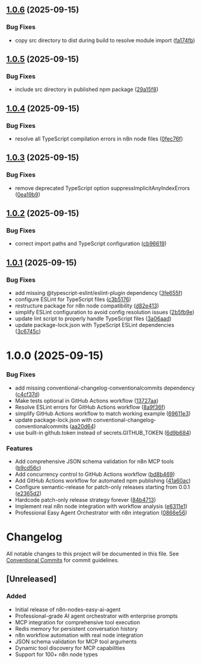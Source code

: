 ## [1.0.6](https://github.com/easynet-world/7146-n8n-nodes-easy-ai-agent/compare/v1.0.5...v1.0.6) (2025-09-15)


### Bug Fixes

* copy src directory to dist during build to resolve module import ([fa174fb](https://github.com/easynet-world/7146-n8n-nodes-easy-ai-agent/commit/fa174fb395ed78b491e87f00b61e1204cd14209f))

## [1.0.5](https://github.com/easynet-world/7146-n8n-nodes-easy-ai-agent/compare/v1.0.4...v1.0.5) (2025-09-15)


### Bug Fixes

* include src directory in published npm package ([29a15f8](https://github.com/easynet-world/7146-n8n-nodes-easy-ai-agent/commit/29a15f8356d6ee1b83e8258632947cf51607e644))

## [1.0.4](https://github.com/easynet-world/7146-n8n-nodes-easy-ai-agent/compare/v1.0.3...v1.0.4) (2025-09-15)


### Bug Fixes

* resolve all TypeScript compilation errors in n8n node files ([0fec76f](https://github.com/easynet-world/7146-n8n-nodes-easy-ai-agent/commit/0fec76f3c632760fb2b3082e0c1ca86b7a5516cb))

## [1.0.3](https://github.com/easynet-world/7146-n8n-nodes-easy-ai-agent/compare/v1.0.2...v1.0.3) (2025-09-15)


### Bug Fixes

* remove deprecated TypeScript option suppressImplicitAnyIndexErrors ([0ea19b9](https://github.com/easynet-world/7146-n8n-nodes-easy-ai-agent/commit/0ea19b93f4a71e2cea7525f878b7f7e0daa07398))

## [1.0.2](https://github.com/easynet-world/7146-n8n-nodes-easy-ai-agent/compare/v1.0.1...v1.0.2) (2025-09-15)


### Bug Fixes

* correct import paths and TypeScript configuration ([cb96619](https://github.com/easynet-world/7146-n8n-nodes-easy-ai-agent/commit/cb966193e5cf22b3b4e142bef0aaccb5939f143a))

## [1.0.1](https://github.com/easynet-world/7146-n8n-nodes-easy-ai-agent/compare/v1.0.0...v1.0.1) (2025-09-15)


### Bug Fixes

* add missing @typescript-eslint/eslint-plugin dependency ([3fe655f](https://github.com/easynet-world/7146-n8n-nodes-easy-ai-agent/commit/3fe655f45b527d478a71a56d854cefbcd3098fe8))
* configure ESLint for TypeScript files ([c3b5176](https://github.com/easynet-world/7146-n8n-nodes-easy-ai-agent/commit/c3b51767a2a51e3a82504348c21832c1f43d9295))
* restructure package for n8n node compatibility ([d82e413](https://github.com/easynet-world/7146-n8n-nodes-easy-ai-agent/commit/d82e413b0195963118ff84e742249649c197dcd9))
* simplify ESLint configuration to avoid config resolution issues ([2b5fb9e](https://github.com/easynet-world/7146-n8n-nodes-easy-ai-agent/commit/2b5fb9ed7e52e4fd67115e6ac61266b9390e20c8))
* update lint script to properly handle TypeScript files ([3a06aad](https://github.com/easynet-world/7146-n8n-nodes-easy-ai-agent/commit/3a06aad71b8099fbf1e20c40c6c26fcebce3c8c2))
* update package-lock.json with TypeScript ESLint dependencies ([3c6745c](https://github.com/easynet-world/7146-n8n-nodes-easy-ai-agent/commit/3c6745c537f1da9868b01d1c1a7b6362d29e4cbc))

# 1.0.0 (2025-09-15)


### Bug Fixes

* add missing conventional-changelog-conventionalcommits dependency ([c4cf37d](https://github.com/easynet-world/7146-n8n-nodes-easy-ai-agent/commit/c4cf37d642b062dd3ad3aad99e371dd170fd4a4c))
* Make tests optional in GitHub Actions workflow ([13727aa](https://github.com/easynet-world/7146-n8n-nodes-easy-ai-agent/commit/13727aaa7355a6451ea249017220fcbb5637d5f7))
* Resolve ESLint errors for GitHub Actions workflow ([8a9f36f](https://github.com/easynet-world/7146-n8n-nodes-easy-ai-agent/commit/8a9f36f84e21d7e536be83f63fd7e2e1b8efc7b6))
* simplify GitHub Actions workflow to match working example ([69611e3](https://github.com/easynet-world/7146-n8n-nodes-easy-ai-agent/commit/69611e3a04d322b7336e59fed1ec496edf83da22))
* update package-lock.json with conventional-changelog-conventionalcommits ([aa20d64](https://github.com/easynet-world/7146-n8n-nodes-easy-ai-agent/commit/aa20d64ad8815c6e27ca9bf788f915008230539e))
* use built-in github.token instead of secrets.GITHUB_TOKEN ([6d9b684](https://github.com/easynet-world/7146-n8n-nodes-easy-ai-agent/commit/6d9b68498d70463e9694a80af00960fb87e38bfd))


### Features

* Add comprehensive JSON schema validation for n8n MCP tools ([b9cd56c](https://github.com/easynet-world/7146-n8n-nodes-easy-ai-agent/commit/b9cd56c1adef782982a42217d0c4ed9bc44aa822))
* Add concurrency control to GitHub Actions workflow ([bd8b469](https://github.com/easynet-world/7146-n8n-nodes-easy-ai-agent/commit/bd8b4696a6e649baab5d01fb7e37ecb60752ddcb))
* Add GitHub Actions workflow for automated npm publishing ([41a60ac](https://github.com/easynet-world/7146-n8n-nodes-easy-ai-agent/commit/41a60acc6ea112bc809aab900b69a6c7f406ac2a))
* Configure semantic-release for patch-only releases starting from 0.0.1 ([e2365d2](https://github.com/easynet-world/7146-n8n-nodes-easy-ai-agent/commit/e2365d23c97e18a4834a4515338a9ca3b56b404b))
* Hardcode patch-only release strategy forever ([84b4713](https://github.com/easynet-world/7146-n8n-nodes-easy-ai-agent/commit/84b4713e57cf3d5ea814e058e4909117ca0643cc))
* Implement real n8n node integration with workflow analysis ([e6311e1](https://github.com/easynet-world/7146-n8n-nodes-easy-ai-agent/commit/e6311e1350fbce4e3a24fa02bacb2bc96dc22933))
* Professional Easy Agent Orchestrator with n8n integration ([0866e56](https://github.com/easynet-world/7146-n8n-nodes-easy-ai-agent/commit/0866e563a3463ccf6a912f7bbaa635352c22bb28))

# Changelog

All notable changes to this project will be documented in this file. See [Conventional Commits](https://conventionalcommits.org) for commit guidelines.

## [Unreleased]

### Added
- Initial release of n8n-nodes-easy-ai-agent
- Professional-grade AI agent orchestrator with enterprise prompts
- MCP integration for comprehensive tool execution
- Redis memory for persistent conversation history
- n8n workflow automation with real node integration
- JSON schema validation for MCP tool arguments
- Dynamic tool discovery for MCP capabilities
- Support for 100+ n8n node types
